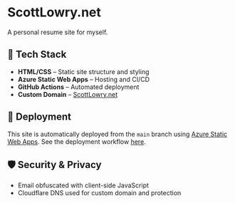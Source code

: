 # ScottLowry.net

A personal resume site for myself.

## 🔧 Tech Stack

- **HTML/CSS** – Static site structure and styling
- **Azure Static Web Apps** – Hosting and CI/CD
- **GitHub Actions** – Automated deployment
- **Custom Domain** – [ScottLowry.net](https://www.ScottLowry.net)

## 🚀 Deployment

This site is automatically deployed from the `main` branch using [Azure Static Web Apps](https://azure.microsoft.com/en-us/products/app-service/static/). See the deployment workflow [here](https://github.com/scottlowry/ScottLowry.net/actions).

## 🛡️ Security & Privacy

- Email obfuscated with client-side JavaScript
- Cloudflare DNS used for custom domain and protection
